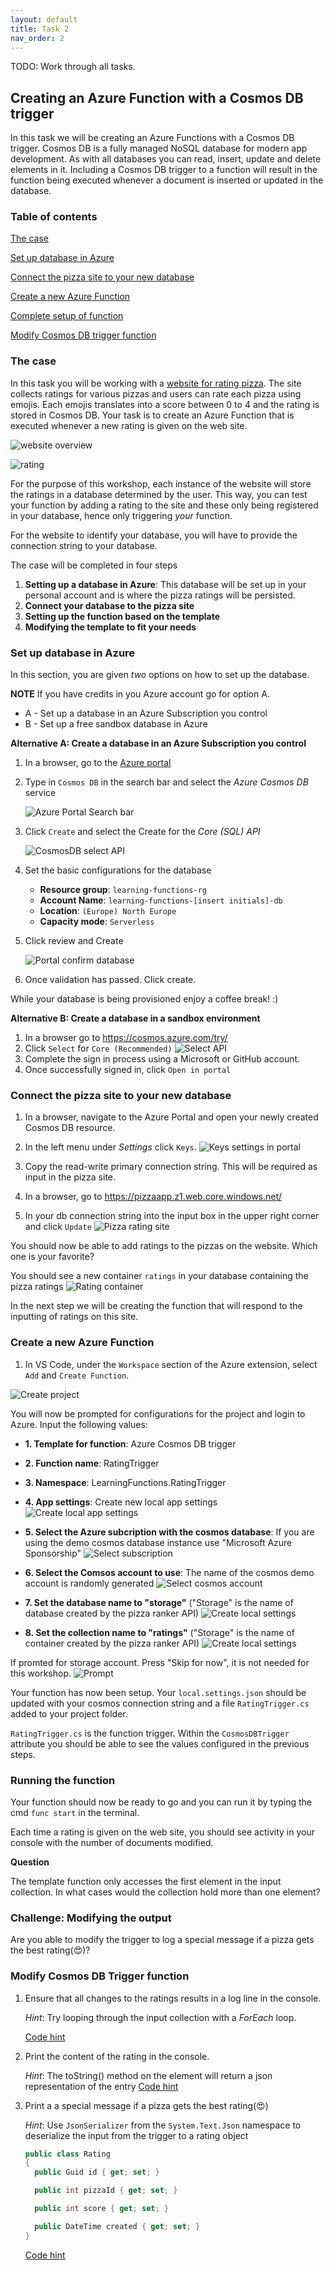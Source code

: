 ```yaml
---
layout: default
title: Task 2
nav_order: 2
---
```


TODO: Work through all tasks.

## Creating an Azure Function with a Cosmos DB trigger

In this task we will be creating an Azure Functions with a Cosmos DB trigger.
Cosmos DB is a fully managed NoSQL database for modern app development. As with all databases you can read, insert, update and delete elements in it. Including a Cosmos DB trigger to a function will result in the function being executed whenever a document is inserted or updated in the database.

### Table of contents

[The case](#the-case)

[Set up database in Azure](#set-up-database-in-azure)

[Connect the pizza site to your new database](#connect-the-pizza-site-to-your-new-database)

[Create a new Azure Function](#create-a-new-azure-function)

[Complete setup of function](#complete-setup-of-function)

[Modify Cosmos DB trigger function](#modify-cosmos-db-trigger-function)

### The case

In this task you will be working with a [website for rating pizza](https://pizzaapp.z1.web.core.windows.net/). The site collects ratings for various pizzas and users can rate each pizza using emojis. Each emojis translates into a score between 0 to 4 and the rating is stored in Cosmos DB. Your task is to create an Azure Function that is executed whenever a new rating is given on the web site.

![website overview](images/website-overview.png)

![rating](images/rating.png)

For the purpose of this workshop, each instance of the website will store the ratings in a database determined by the user. This way, you can test your function by adding a rating to the site and these only being registered in your database, hence only triggering _your_ function.

For the website to identify your database, you will have to provide the connection string to your database.

The case will be completed in four steps

1. **Setting up a database in Azure**: This database will be set up in your personal account and is where the pizza ratings will be persisted.
2. **Connect your database to the pizza site**
3. **Setting up the function based on the template**
4. **Modifying the template to fit your needs**

### Set up database in Azure

In this section, you are given _two_ options on how to set up the database.

**NOTE** If you have credits in you Azure account go for option A.

- A - Set up a database in an Azure Subscription you control
- B - Set up a free sandbox database in Azure

**Alternative A: Create a database in an Azure Subscription you control**

1. In a browser, go to the [Azure portal](https://portal.azure.com)
2. Type in `Cosmos DB` in the search bar and select the _Azure Cosmos DB_ service

   ![Azure Portal Search bar](images/portal-searchbar.png)

3. Click `Create` and select the Create for the _Core (SQL) API_

   ![CosmosDB select API](images/portal-selectapi.png)

4. Set the basic configurations for the database

   - **Resource group**: `learning-functions-rg`
   - **Account Name**: `learning-functions-[insert initials]-db`
   - **Location**: `(Europe) North Europe`
   - **Capacity mode**: `Serverless`

5. Click review and Create

   ![Portal confirm database](images/portal-db-config-complete.png)

6. Once validation has passed. Click create.

While your database is being provisioned enjoy a coffee break! :)

**Alternative B: Create a database in a sandbox environment**

1. In a browser go to https://cosmos.azure.com/try/
2. Click `Select` for `Core (Recommended)`
   ![Select API](images/portal-free-db.png)
3. Complete the sign in process using a Microsoft or GitHub account.
4. Once successfully signed in, click `Open in portal`

### Connect the pizza site to your new database

1. In a browser, navigate to the Azure Portal and open your newly created Cosmos DB resource.

2. In the left menu under _Settings_ click `Keys`.
   ![Keys settings in portal](images/portal-get-key.png)

3. Copy the read-write primary connection string. This will be required as input in the pizza site.

4. In a browser, go to https://pizzaapp.z1.web.core.windows.net/

5. In your db connection string into the input box in the upper right corner and click `Update`
   ![Pizza rating site](images/clean-page-no-string.png)

You should now be able to add ratings to the pizzas on the website. Which one is your favorite?

You should see a new container `ratings` in your database containing the pizza ratings
![Rating container](images/rating-container-portal.png)

In the next step we will be creating the function that will respond to the inputting of ratings on this site.

### Create a new Azure Function

1. In VS Code, under the `Workspace` section of the Azure extension, select `Add` and `Create Function`.

![Create project](images/add-in-azure-extension.png)

You will now be prompted for configurations for the project and login to Azure. Input the following values:

- **1. Template for function**: Azure Cosmos DB trigger

- **2. Function name**: RatingTrigger

- **3. Namespace**: LearningFunctions.RatingTrigger

- **4. App settings**: Create new local app settings
  ![Create local app settings](images/create-local-settings.png)

- **5. Select the Azure subcription with the cosmos database**: If you are using the demo cosmos database instance use "Microsoft Azure Sponsorship"
  ![Select subscription](images/select-demo-subscription.png)

- **6. Select the Comsos account to use**:
  The name of the cosmos demo account is randomly generated
  ![Select cosmos account](images/select-cosmos-account.png)

- **7. Set the database name to "storage"**
  ("Storage" is the name of database created by the pizza ranker API)
  ![Create local settings](images/cosmos-database-name.png)

- **8. Set the collection name to "ratings"**
  ("Storage" is the name of container created by the pizza ranker API)
  ![Create local settings](images/cosmos-collection-name.png)

If promted for storage account. Press "Skip for now", it is not needed for this workshop.
![Prompt](images/storage-prompt.png)

Your function has now been setup. Your `local.settings.json` should be updated with your cosmos connection string and a file `RatingTrigger.cs` added to your project folder.

`RatingTrigger.cs` is the function trigger. Within the `CosmosDBTrigger` attribute you should be able to see the values configured in the previous steps.

### Running the function

Your function should now be ready to go and you can run it by typing the cmd `func start` in the terminal.

Each time a rating is given on the web site, you should see activity in your console with the number of documents modified.

**Question**

The template function only accesses the first element in the input collection. In what cases would the collection hold more than one element?

### Challenge: Modifying the output

Are you able to modify the trigger to log a special message if a pizza gets the best rating(😍)?

### Modify Cosmos DB Trigger function

1. Ensure that all changes to the ratings results in a log line in the console.

   _Hint_: Try looping through the input collection with a _ForEach_ loop.

   [Code hint](https://github.com/acn-sbuad/learning-functions/tree/task-description/hints/CosmosDbTriggerFunction/ModifyCosmosDbFunction/logAllChanges)

2. Print the content of the rating in the console.

   _Hint_: The toString() method on the element will return a json representation of the entry
   [Code hint](https://github.com/acn-sbuad/avanade-workshop/tree/main/hints/CosmosDbTriggerFunction/ModifyCosmosDbFunction/printContent)

3) Print a a special message if a pizza gets the best rating(😍)

   _Hint_: Use `JsonSerializer` from the `System.Text.Json` namespace to deserialize the input from the trigger to a rating object

   ```cs
   public class Rating
   {
     public Guid id { get; set; }

     public int pizzaId { get; set; }

     public int score { get; set; }

     public DateTime created { get; set; }
   }
   ```

   [Code hint](https://github.com/acn-sbuad/avanade-workshop/tree/main/hints/CosmosDbTriggerFunction/ModifyCosmosDbFunction/printStringBasedOnScore)
